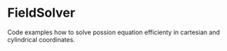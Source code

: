 # FieldSolver
Code examples how to solve possion equation efficienty in cartesian and cylindrical coordinates.
